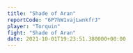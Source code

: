 ```yaml
---
title: "Shade of Aran"
reportCode: "6P7hW1vajLwnkfrJ"
player: "Torquin"
fight: "Shade of Aran"
date: 2021-10-01T19:23:51.380000+00:00
---
```

